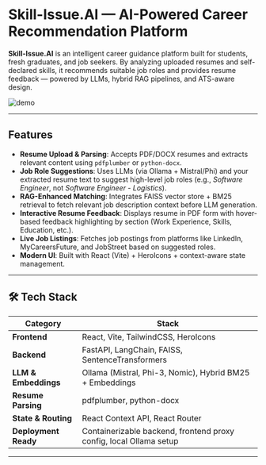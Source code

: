 # Skill-Issue.AI — AI-Powered Career Recommendation Platform

**Skill-Issue.AI** is an intelligent career guidance platform built for students, fresh graduates, and job seekers. By analyzing uploaded resumes and self-declared skills, it recommends suitable job roles and provides resume feedback — powered by LLMs, hybrid RAG pipelines, and ATS-aware design.

![demo](https://user-images.githubusercontent.com/your-demo.gif)

---

## Features

- **Resume Upload & Parsing**: Accepts PDF/DOCX resumes and extracts relevant content using `pdfplumber` or `python-docx`.
- **Job Role Suggestions**: Uses LLMs (via Ollama + Mistral/Phi) and your extracted resume text to suggest high-level job roles (e.g., *Software Engineer*, not *Software Engineer - Logistics*).
- **RAG-Enhanced Matching**: Integrates FAISS vector store + BM25 retrieval to fetch relevant job description context before LLM generation.
- **Interactive Resume Feedback**: Displays resume in PDF form with hover-based feedback highlighting by section (Work Experience, Skills, Education, etc.).
- **Live Job Listings**: Fetches job postings from platforms like LinkedIn, MyCareersFuture, and JobStreet based on suggested roles.
- **Modern UI**: Built with React (Vite) + HeroIcons + context-aware state management.

---

## 🛠️ Tech Stack

| Category | Stack |
|---------|-------|
| **Frontend** | React, Vite, TailwindCSS, HeroIcons |
| **Backend** | FastAPI, LangChain, FAISS, SentenceTransformers |
| **LLM & Embeddings** | Ollama (Mistral, Phi-3, Nomic), Hybrid BM25 + Embeddings |
| **Resume Parsing** | pdfplumber, python-docx |
| **State & Routing** | React Context API, React Router |
| **Deployment Ready** | Containerizable backend, frontend proxy config, local Ollama setup |

---
